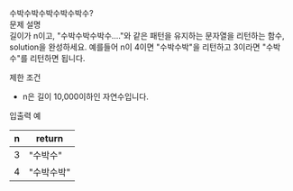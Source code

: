 수박수박수박수박수박수?<br>
문제 설명<br>
길이가 n이고, "수박수박수박수...."와 같은 패턴을 유지하는 문자열을 리턴하는 함수, solution을 완성하세요. 예를들어 n이 4이면 "수박수박"을 리턴하고 3이라면 "수박수"를 리턴하면 됩니다.<br>

제한 조건<br>
- n은 길이 10,000이하인 자연수입니다.
  
입출력 예<br>

n|	return
|---|---|
3	|"수박수"
4	|"수박수박"